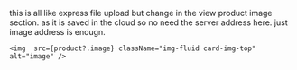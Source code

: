this is all like express file upload but change in the view product image section.
as it is saved in the cloud so no need the server address here. just image address is enougn.

```
<img  src={product?.image} className="img-fluid card-img-top" alt="image" />
```
